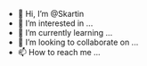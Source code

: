 - 👋 Hi, I’m @Skartin
- 👀 I’m interested in ...
- 🌱 I’m currently learning ...
- 💞️ I’m looking to collaborate on ...
- 📫 How to reach me ...

<!---
Skartin/Skartin is a ✨ special ✨ repository because its `README.md` (this file) appears on your GitHub profile.
You can click the Preview link to take a look at your changes.
--->
